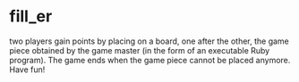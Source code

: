 # fill_er
 two players gain points by placing on a board, one after the other, the game piece obtained by the game master (in the form of an executable Ruby program). The game ends when the game piece cannot be placed anymore. Have fun!
